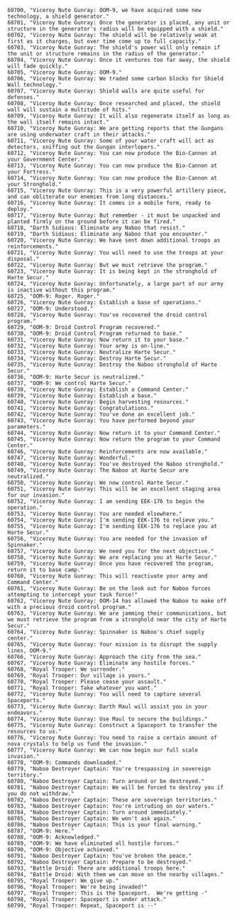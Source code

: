 ﻿```text
60700, "Viceroy Nute Gunray: OOM-9, we have acquired some new technology, a shield generator."
60701, "Viceroy Nute Gunray: Once the generator is placed, any unit or structure in the generator's radius will be equipped with a shield."
60702, "Viceroy Nute Gunray: The shield will be relatively weak at first as it charges, but over time come up to full capacity."
60703, "Viceroy Nute Gunray: The shield's power will only remain if the unit or structure remains in the radius of the generator."
60704, "Viceroy Nute Gunray: Once it ventures too far away, the shield will fade quickly."
60705, "Viceroy Nute Gunray: OOM-9."
60706, "Viceroy Nute Gunray: We traded some carbon blocks for Shield Wall technology."
60707, "Viceroy Nute Gunray: Shield walls are quite useful for defenses."
60708, "Viceroy Nute Gunray: Once researched and placed, the shield wall will sustain a multitude of hits."
60709, "Viceroy Nute Gunray: It will also regenerate itself as long as the wall itself remains intact."
60710, "Viceroy Nute Gunray: We are getting reports that the Gungans are using underwater craft in their attacks."
60711, "Viceroy Nute Gunray: Some of your water craft will act as detectors, sniffing out the Gungan interlopers."
60712, "Viceroy Nute Gunray: You can now produce the Bio-Cannon at your Government Center."
60713, "Viceroy Nute Gunray: You can now produce the Bio-Cannon at your Fortress."
60714, "Viceroy Nute Gunray: You can now produce the Bio-Cannon at your Stronghold."
60715, "Viceroy Nute Gunray: This is a very powerful artillery piece, and can obliterate our enemies from long distances."
60716, "Viceroy Nute Gunray: It comes in a mobile form, ready to deploy."
60717, "Viceroy Nute Gunray: But remember - it must be unpacked and planted firmly on the ground before it can be fired."
60718, "Darth Sidious: Eliminate any Naboo that resist."
60719, "Darth Sidious: Eliminate any Naboo that you encounter."
60720, "Viceroy Nute Gunray: We have sent down additional troops as reinforcements."
60721, "Viceroy Nute Gunray: You will need to use the troops at your disposal."
60722, "Viceroy Nute Gunray: But we must retrieve the program."
60723, "Viceroy Nute Gunray: It is being kept in the stronghold of Harte Secur."
60724, "Viceroy Nute Gunray: Unfortunately, a large part of our army is inactive without this program."
60725, "OOM-9: Roger. Roger."
60726, "Viceroy Nute Gunray: Establish a base of operations."
60727, "OOM-9: Understood."
60728, "Viceroy Nute Gunray: You've recovered the droid control program."
60729, "OOM-9: Droid Control Program recovered."
60730, "OOM-9: Droid Control Program returned to base."
60731, "Viceroy Nute Gunray: Now return it to your base."
60732, "Viceroy Nute Gunray: Your army is on-line."
60733, "Viceroy Nute Gunray: Neutralize Harte Secur."
60734, "Viceroy Nute Gunray: Destroy Harte Secur."
60735, "Viceroy Nute Gunray: Destroy the Naboo stronghold of Harte Secur."
60736, "OOM-9: Harte Secur is neutralized."
60737, "OOM-9: We control Harte Secur."
60738, "Viceroy Nute Gunray: Establish a Command Center."
60739, "Viceroy Nute Gunray: Establish a base."
60740, "Viceroy Nute Gunray: Begin harvesting resources."
60741, "Viceroy Nute Gunray: Congratulations."
60742, "Viceroy Nute Gunray: You've done an excellent job."
60743, "Viceroy Nute Gunray: You have performed beyond your parameters."
60744, "Viceroy Nute Gunray: Now return it to your Command Center."
60745, "Viceroy Nute Gunray: Now return the program to your Command Center."
60746, "Viceroy Nute Gunray: Reinforcements are now available."
60747, "Viceroy Nute Gunray: Wonderful."
60748, "Viceroy Nute Gunray: You've destroyed the Naboo stronghold."
60749, "Viceroy Nute Gunray: The Naboo at Harte Secur are neutralized."
60750, "Viceroy Nute Gunray: We now control Harte Secur."
60751, "Viceroy Nute Gunray: This will be an excellent staging area for our invasion."
60752, "Viceroy Nute Gunray: I am sending EEK-176 to begin the operation."
60753, "Viceroy Nute Gunray: You are needed elsewhere."
60754, "Viceroy Nute Gunray: I'm sending EEK-176 to relieve you."
60755, "Viceroy Nute Gunray: I'm sending EEK-176 to replace you at Harte Secur."
60756, "Viceroy Nute Gunray: You are needed for the invasion of Spinnaker."
60757, "Viceroy Nute Gunray: We need you for the next objective."
60758, "Viceroy Nute Gunray: We are replacing you at Harte Secur."
60759, "Viceroy Nute Gunray: Once you have recovered the program, return it to base camp."
60760, "Viceroy Nute Gunray: This will reactivate your army and Command Center."
60761, "Viceroy Nute Gunray: Be on the look out for Naboo forces attempting to intercept your task force!"
60762, "Viceroy Nute Gunray: OOM-14 has allowed the Naboo to make off with a precious droid control program."
60763, "Viceroy Nute Gunray: We are jamming their communications, but we must retrieve the program from a stronghold near the city of Harte Secur."
60764, "Viceroy Nute Gunray: Spinnaker is Naboo's chief supply center."
60765, "Viceroy Nute Gunray: Your mission is to disrupt the supply lines, OOM-9."
60766, "Viceroy Nute Gunray: Approach the city from the sea."
60767, "Viceroy Nute Gunray: Eliminate any hostile forces."
60768, "Royal Trooper: We surrender."
60769, "Royal Trooper: Our village is yours."
60770, "Royal Trooper: Please cease your assault."
60771, "Royal Trooper: Take whatever you want."
60772, "Viceroy Nute Gunray: You will need to capture several Spaceports."
60773, "Viceroy Nute Gunray: Darth Maul will assist you in your endeavors."
60774, "Viceroy Nute Gunray: Use Maul to secure the buildings."
60775, "Viceroy Nute Gunray: Construct a Spaceport to transfer the resources to us."
60776, "Viceroy Nute Gunray: You need to raise a certain amount of nova crystals to help us fund the invasion."
60777, "Viceroy Nute Gunray: We can now begin our full scale invasion."
60778, "OOM-9: Commands downloaded."
60779, "Naboo Destroyer Captain: You're trespassing in sovereign territory."
60780, "Naboo Destroyer Captain: Turn around or be destroyed."
60781, "Naboo Destroyer Captain: We will be forced to destroy you if you do not withdraw."
60782, "Naboo Destroyer Captain: These are sovereign territories."
60783, "Naboo Destroyer Captain: You're intruding on our waters."
60784, "Naboo Destroyer Captain: Turn around immediately."
60785, "Naboo Destroyer Captain: We won't ask again."
60786, "Naboo Destroyer Captain: This is your final warning."
60787, "OOM-9: Here."
60788, "OOM-9: Acknowledged."
60789, "OOM-9: We have eliminated all hostile forces."
60790, "OOM-9: Objective achieved."
60791, "Naboo Destroyer Captain: You've broken the peace."
60792, "Naboo Destroyer Captain: Prepare to be destroyed."
60793, "Battle Droid: There are additional troops here."
60794, "Battle Droid: With them we can move on the nearby villages."
60795, "Royal Trooper: We give up."
60796, "Royal Trooper: We're being invaded!"
60797, "Royal Trooper: This is the Spaceport.  We're getting -"
60798, "Royal Trooper: Spaceport is under attack."
60799, "Royal Trooper: Repeat, Spaceport is --"
```